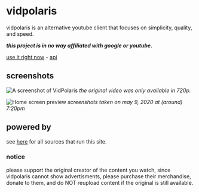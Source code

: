 # vidpolaris
vidpolaris is an alternative youtube client that focuses on simplicity, quality, and speed.

_**this project is in no way affiliated with google or youtube.**_

[use it right now](https://n0rmancodes.github.io/vidpolaris/#w#2nBzs_4HdLA) - [api](https://github.com/n0rmancodes/vidpolarisAPI)

## screenshots
![A screenshot of VidPolaris](https://i.ibb.co/RjmP5wZ/image.png)
*the original video was only available in 720p.*

![Home screen preview](https://i.ibb.co/0tKk2hS/image.png)
*screenshots taken on may 9, 2020 at (around) 7:20pm*

## powered by
see [here](https://github.com/n0rmancodes/vidpolarisAPI/blob/master/README.md#sources) for all sources that run this site.

### notice
please support the original creator of the content you watch, since vidpolaris cannot show advertisments, please purchase their merchandise, donate to them, and do NOT reupload content if the original is still available.
